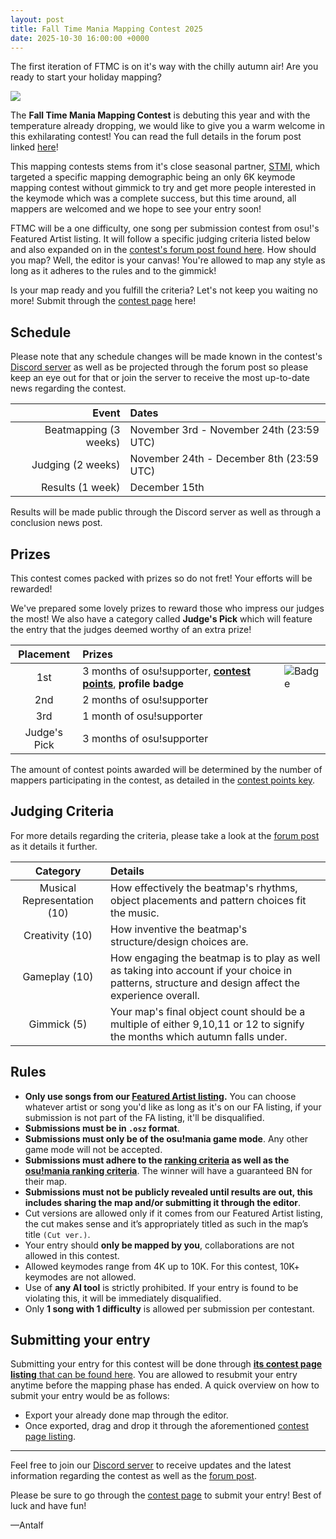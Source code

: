 ```yaml
---
layout: post
title: Fall Time Mania Mapping Contest 2025
date: 2025-10-30 16:00:00 +0000
---
```


The first iteration of FTMC is on it's way with the chilly autumn air! Are you ready to start your holiday mapping?

![](https://i.gyazo.com/9356eb561bd54282db105a324669c887.png)

The **Fall Time Mania Mapping Contest** is debuting this year and with the temperature already dropping, we would like to give you a warm welcome in this exhilarating contest! You can read the full details in the forum post linked [here]()!

This mapping contests stems from it's close seasonal partner, [STMI](https://osu.ppy.sh/community/forums/topics/2050785?n=1), which targeted a specific mapping demographic being an only 6K keymode mapping contest without gimmick to try and get more people interested in the keymode which was a complete success, but this time around, all mappers are welcomed and we hope to see your entry soon!

FTMC will be a one difficulty, one song per submission contest from osu!'s Featured Artist listing. It will follow a specific judging criteria listed below and also expanded on in the [contest's forum post found here](). How should you map? Well, the editor is your canvas! You're allowed to map any style as long as it adheres to the rules and to the gimmick!

Is your map ready and you fulfill the criteria? Let's not keep you waiting no more! Submit through the [contest page]() here!

## Schedule

Please note that any schedule changes will be made known in the contest's [Discord server](https://discord.gg/p8bwdrjExr) as well as be projected through the forum post so please keep an eye out for that or join the server to receive the most up-to-date news regarding the contest.

| Event | Dates |
| --: | :-- |
| Beatmapping (3 weeks) | November 3rd - November 24th (23:59 UTC) |
| Judging (2 weeks) | November 24th - December 8th (23:59 UTC) |
| Results (1 week)| December 15th |

Results will be made public through the Discord server as well as through a conclusion news post.

## Prizes

This contest comes packed with prizes so do not fret! Your efforts will be rewarded!

We've prepared some lovely prizes to reward those who impress our judges the most! We also have a category called **Judge's Pick** which will feature the entry that the judges deemed worthy of an extra prize!

| Placement | Prizes | |
| :-: | :-- | :-- |
| 1st | 3 months of osu!supporter, **[contest points](/wiki/Contests/Contest_points)**, **profile badge**| ![Badge](https://i.gyazo.com/154b75d167e0d4c6a60b4606df51b889.png)|
| 2nd | 2 months of osu!supporter | |
| 3rd | 1 month of osu!supporter | |
|Judge's Pick| 3 months of osu!supporter | |

The amount of contest points awarded will be determined by the number of mappers participating in the contest, as detailed in the [contest points key](/wiki/Contests/Contest_points#points-key).

## Judging Criteria

For more details regarding the criteria, please take a look at the [forum post]() as it details it further.

| Category | Details |
| :-: | :-- |
| Musical Representation (10) | How effectively the beatmap's rhythms, object placements and pattern choices fit the music. |
| Creativity (10) | How inventive the beatmap's structure/design choices are. |
| Gameplay (10) | How engaging the beatmap is to play as well as taking into account if your choice in patterns, structure and design affect the experience overall. |
| Gimmick (5) | Your map's final object count should be a multiple of either 9,10,11 or 12 to signify the months which autumn falls under. |

## Rules

- **Only use songs from our [Featured Artist listing](https://osu.ppy.sh/beatmaps/artists).** You can choose whatever artist or song you'd like as long as it's on our FA listing, if your submission is not part of the FA listing, it'll be disqualified.
- **Submissions must be in `.osz` format**.
- **Submissions must only be of the osu!mania game mode**. Any other game mode will not be accepted.
- **Submissions must adhere to the [ranking criteria](/wiki/Ranking_Criteria) as well as the [osu!mania ranking criteria](wiki/Ranking_criteria/osu!mania)**. The winner will have a guaranteed BN for their map.
- **Submissions must not be publicly revealed until results are out, this includes sharing the map and/or submitting it through the editor**.
- Cut versions are allowed only if it comes from our Featured Artist listing, the cut makes sense and it’s appropriately titled as such in the map’s title `(Cut ver.)`.
- Your entry should **only be mapped by you**, collaborations are not allowed in this contest.
- Allowed keymodes range from 4K up to 10K. For this contest, 10K+ keymodes are not allowed.
- Use of **any AI tool** is strictly prohibited. If your entry is found to be violating this, it will be immediately disqualified.
- Only **1 song with 1 difficulty** is allowed per submission per contestant.

## Submitting your entry

Submitting your entry for this contest will be done through [**its contest page listing** that can be found here](). You are allowed to resubmit your entry anytime before the mapping phase has ended. A quick overview on how to submit your entry would be as follows:

- Export your already done map through the editor.
- Once exported, drag and drop it through the aforementioned [contest page listing]().

---

Feel free to join our [Discord server](https://discord.gg/p8bwdrjExr) to receive updates and the latest information regarding the contest as well as the [forum post]().

Please be sure to go through the [contest page]() to submit your entry! Best of luck and have fun!

—Antalf
